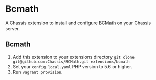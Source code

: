 # Bcmath
A Chassis extension to install and configure [BCMath](https://www.php.net/manual/en/book.bc.php) on your Chassis server.

## Bcmath
1. Add this extension to your extensions directory `git clone git@github.com:Chassis/BCMath.git extensions/bcmath`
2. Set your `config.local.yaml` PHP version to 5.6 or higher.
3. Run `vagrant provision`.

